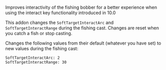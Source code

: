 Improves interactivity of the fishing bobber for a better experience when using the interact key functionality introduced in 10.0 

This addon changes the `SoftTargetInteractArc` and `SoftTargetInteractRange` during the fishing cast. Changes are reset when you catch a fish or stop casting.

Changes the following values from their default (whatever you have set) to new values during the fishing cast:
```
SoftTargetInteractArc: 2
SoftTargetInteractRange: 30
```
